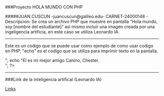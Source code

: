 ###Proyecto HOLA MUNDO CON PHP

#####JUAN CUSCUN -juancuscun@galileo.edu- CARNET-24000148 -
Descripcion:
Se crea un archivo PHP que muestre en pantalla “Hola mundo, soy [nombre del estudiante]” asi mismo incluir una imagen creada por una ingeligencia artificia, en este caso se utiliza Leonardo IA.

---
Este es un codigo que se puede usar como ejemplo de como usar codigo en PHP, "echo" es el codigo que se utiliza para imprimir texto en la pantalla.

<?php

echo "Hola Mundo, Mi nombre es Juan Cuscun<br>";
echo "El es mi mejor amigo Canino, Chester. <br>";


?>

---

###Link de la inteligencia artifical (Leonardo IA)

[Links](https://app.leonardo.ai/?via=create-an-account&gad_source=1&gclid=Cj0KCQjw-r-vBhC-ARIsAGgUO2BjUJuWcgnJ9EA3gX0_gXbQ8sE1-aZq7PGk4JIEp45Jm313ZOCA7QUaAsr4EALw_wcB)
